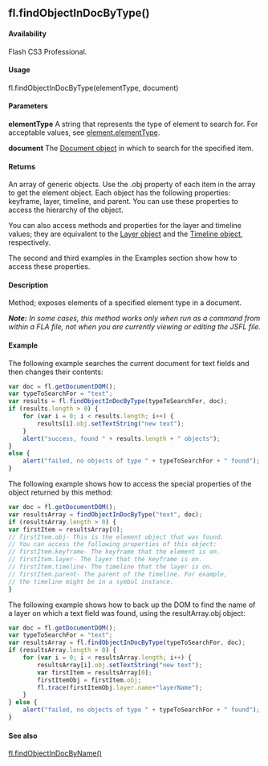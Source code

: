 ## fl.findObjectInDocByType()

#### Availability

Flash CS3 Professional.

#### Usage

fl.findObjectInDocByType(elementType, document)

#### Parameters

**elementType** A string that represents the type of element to search for. For acceptable values, see
[element.elementType](../Element_object/element1.md).

**document** The [Document object](../Document_object/document_summary.md) in which to search for the specified item.

#### Returns

An array of generic objects. Use the .obj property of each item in the array to get the element object. Each object has the following properties: keyframe, layer, timeline, and parent. You can use these properties to access the hierarchy of the object.

You can also access methods and properties for the layer and timeline values; they are equivalent to the [Layer object](../Layer_object/layer_summary.md) and the [Timeline object](../Timeline_object/timeline_summary.md), respectively.

The second and third examples in the Examples section show how to access these properties.

#### Description

Method; exposes elements of a specified element type in a document.

***Note:** In some cases, this method works only when run as a command from within a FLA file, not when you are currently viewing or editing the JSFL file.*

#### Example

The following example searches the current document for text fields and then changes their contents:

```javascript
var doc = fl.getDocumentDOM();
var typeToSearchFor = "text";
var results = fl.findObjectInDocByType(typeToSearchFor, doc);
if (results.length > 0) {
    for (var i = 0; i < results.length; i++) {
        results[i].obj.setTextString("new text");
    }
    alert("success, found " + results.length + " objects");
}
else {
    alert("failed, no objects of type " + typeToSearchFor + " found");
}
```

The following example shows how to access the special properties of the object returned by this method:

```javascript
var doc = fl.getDocumentDOM();
var resultsArray = findObjectInDocByType("text", doc);
if (resultsArray.length > 0) {
var firstItem = resultsArray[0];
// firstItem.obj- This is the element object that was found.
// You can access the following properties of this object:
// firstItem.keyframe- The keyframe that the element is on.
// firstItem.layer- The layer that the keyframe is on.
// firstItem.timeline- The timeline that the layer is on.
// firstItem.parent- The parent of the timeline. For example,
// the timeline might be in a symbol instance.
}

```

The following example shows how to back up the DOM to find the name of a layer on which a text field was found, using the resultArray.obj object:

```javascript
var doc = fl.getDocumentDOM();
var typeToSearchFor = "text";
var resultsArray = fl.findObjectInDocByType(typeToSearchFor, doc);
if (resultsArray.length > 0) {
    for (var i = 0; i < resultsArray.length; i++) {
        resultsArray[i].obj.setTextString("new text");
        var firstItem = resultsArray[0];
        firstItemObj = firstItem.obj;
        fl.trace(firstItemObj.layer.name+"layerName");
    }
} else {
    alert("failed, no objects of type " + typeToSearchFor + " found");
}

```

#### See also

[fl.findObjectInDocByName()](../flash_object_(fl)/fl27.md)
